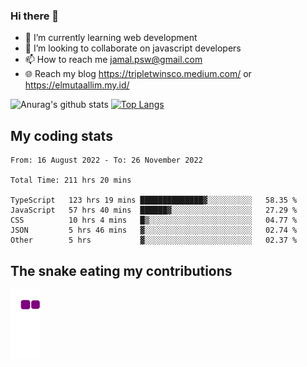 ### Hi there 👋

<!--
**padepokanpenguin/padepokanpenguin** is a ✨ _special_ ✨ repository because its `README.md` (this file) appears on your GitHub profile.
-->

- 🌱 I’m currently learning  web development
- 👯 I’m looking to collaborate on javascript developers
- 📫 How to reach me jamal.psw@gmail.com
- 🌐 Reach my blog https://tripletwinsco.medium.com/ or https://elmutaallim.my.id/

![Anurag's github stats](https://github-readme-stats.vercel.app/api?username=padepokanpenguin&count_private=true&disable_animations=false&show_icons=true&theme=default)
[![Top Langs](https://github-readme-stats.vercel.app/api/top-langs/?username=padepokanpenguin&theme=default&layout=compact)](https://github.com/padepokanpenguin)

## My coding stats

<!--START_SECTION:waka-->

```text
From: 16 August 2022 - To: 26 November 2022

Total Time: 211 hrs 20 mins

TypeScript   123 hrs 19 mins ██████████████▓░░░░░░░░░░   58.35 %
JavaScript   57 hrs 40 mins  ██████▓░░░░░░░░░░░░░░░░░░   27.29 %
CSS          10 hrs 4 mins   █▒░░░░░░░░░░░░░░░░░░░░░░░   04.77 %
JSON         5 hrs 46 mins   ▓░░░░░░░░░░░░░░░░░░░░░░░░   02.74 %
Other        5 hrs           ▓░░░░░░░░░░░░░░░░░░░░░░░░   02.37 %
```

<!--END_SECTION:waka-->


## The snake eating my contributions
![snake gif](https://github.com/padepokanpenguin/padepokanpenguin/blob/output/github-contribution-grid-snake.gif)
